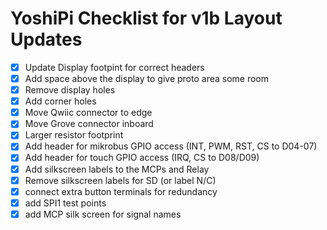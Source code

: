 # YoshiPi Checklist for v1b Layout Updates

- [X] Update Display footpint for correct headers
- [X] Add space above the display to give proto area some room
- [X] Remove display holes
- [X] Add corner holes
- [X] Move Qwiic connector to edge
- [X] Move Grove connector inboard
- [X] Larger resistor footprint
- [X] Add header for mikrobus GPIO access (INT, PWM, RST, CS to D04-07)
- [X] Add header for touch GPIO access (IRQ, CS to D08/D09)
- [X] Add silkscreen labels to the MCPs and Relay
- [X] Remove silkscreen labels for SD (or label N/C)
- [X] connect extra button terminals for redundancy
- [X] add SPI1 test points
- [X] add MCP silk screen for signal names
